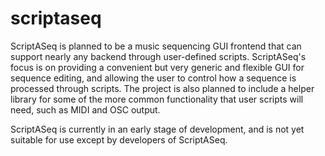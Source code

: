 # scriptaseq

ScriptASeq is planned to be a music sequencing GUI frontend that can support nearly any backend through user-defined scripts. ScriptASeq's focus is on providing a convenient but very generic and flexible GUI for sequence editing, and allowing the user to control how a sequence is processed through scripts. The project is also planned to include a helper library for some of the more common functionality that user scripts will need, such as MIDI and OSC output.

ScriptASeq is currently in an early stage of development, and is not yet suitable for use except by developers of ScriptASeq.
